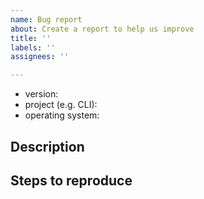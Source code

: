 ```yaml
---
name: Bug report
about: Create a report to help us improve
title: ''
labels: ''
assignees: ''

---
```


* version: 
* project (e.g. CLI): 
* operating system: 

## Description

## Steps to reproduce


